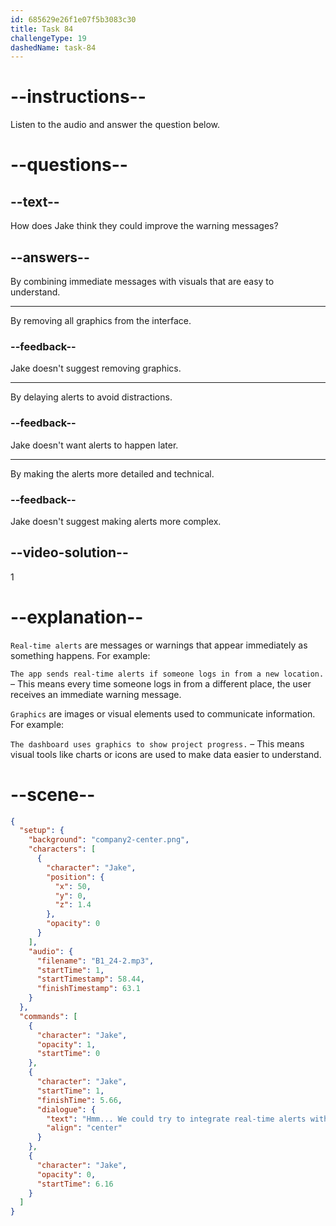 ```yaml
---
id: 685629e26f1e07f5b3083c30
title: Task 84
challengeType: 19
dashedName: task-84
---
```


<!-- (Audio) Jake: Hmm... we could try to integrate real-time alerts with more intuitive graphics. -->

# --instructions--

Listen to the audio and answer the question below.

# --questions--

## --text--

How does Jake think they could improve the warning messages?

## --answers--

By combining immediate messages with visuals that are easy to understand.

---

By removing all graphics from the interface.

### --feedback--

Jake doesn't suggest removing graphics.

---

By delaying alerts to avoid distractions.

### --feedback--

Jake doesn't want alerts to happen later.

---

By making the alerts more detailed and technical.

### --feedback--

Jake doesn't suggest making alerts more complex.

## --video-solution--

1

# --explanation--

`Real-time alerts` are messages or warnings that appear immediately as something happens. For example:

`The app sends real-time alerts if someone logs in from a new location.` – This means every time someone logs in from a different place, the user receives an immediate warning message.

`Graphics` are images or visual elements used to communicate information. For example:

`The dashboard uses graphics to show project progress.` – This means visual tools like charts or icons are used to make data easier to understand.

# --scene--

```json
{
  "setup": {
    "background": "company2-center.png",
    "characters": [
      {
        "character": "Jake",
        "position": {
          "x": 50,
          "y": 0,
          "z": 1.4
        },
        "opacity": 0
      }
    ],
    "audio": {
      "filename": "B1_24-2.mp3",
      "startTime": 1,
      "startTimestamp": 58.44,
      "finishTimestamp": 63.1
    }
  },
  "commands": [
    {
      "character": "Jake",
      "opacity": 1,
      "startTime": 0
    },
    {
      "character": "Jake",
      "startTime": 1,
      "finishTime": 5.66,
      "dialogue": {
        "text": "Hmm... We could try to integrate real-time alerts with more intuitive graphics.",
        "align": "center"
      }
    },
    {
      "character": "Jake",
      "opacity": 0,
      "startTime": 6.16
    }
  ]
}
```
